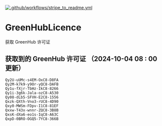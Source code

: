 [![.github/workflows/stripe_to_readme.yml](https://github.com/zjx-kimi/GreenHubLicence/actions/workflows/stripe_to_readme.yml/badge.svg)](https://github.com/zjx-kimi/GreenHubLicence/actions/workflows/stripe_to_readme.yml)
# GreenHubLicence
获取 GreenHub 许可证
## 获取到的 GreenHub 许可证 （2024-10-04 08 : 00 更新）
```
Qy2U-uUMc-s4EM-OxC8-D8FA
Qy2M-k7k9-y9Or-yQC8-DAFB
Qy1u-fXjr-TbHz-IkC8-8266
Qy1i-3g6k-Jala-ozC8-A530
Qy08-dLb5-SFVH-E2C8-1556
Qxzk-QXth-Vno3-rUC8-4D90
Qxy0-MWSm-FDpv-I1C8-81EF
Qxxw-T43x-wnnr-ZQC8-3B8B
QxsK-dXa6-eo1s-IqC8-A63C
QxpD-0BRO-OGQ5-7YC8-366B
```
